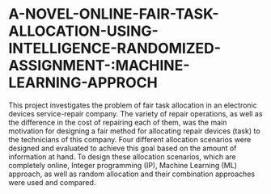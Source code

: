 # A-NOVEL-ONLINE-FAIR-TASK-ALLOCATION-USING-INTELLIGENCE-RANDOMIZED-ASSIGNMENT-:MACHINE-LEARNING-APPROCH
This project investigates the problem of fair task allocation in an electronic devices service-repair company. The variety of repair operations, as well as the difference in the cost of repairing each of them, was the main motivation for designing a fair method for allocating repair devices (task) to the technicians of this company. Four different allocation scenarios were designed and evaluated to achieve this goal based on the amount of information at hand. To design these allocation scenarios, which are completely online, Integer programming (IP), Machine Learning (ML) approach, as well as random allocation and their combination approaches were used and compared.

